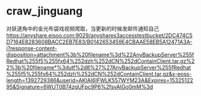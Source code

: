 # craw_jinguang
对妖道角中的金光布袋戏视频爬取，当更新的时候发邮件通知自己
https://anyshare.eisoo.com:9029/anyshares3accesstestbucket/2DC474C5D7164E8283608BACC2EB7E83/B0142653459E4CBAAE58EB5A12471A3A-i?response-content-disposition=attachment%3b%20filename%3d%22AnyBackupServer%255fRedhat%255f5%255fx64%252dzh%252dCN%252dContainClient.tar.gz%22%3b%20filename*%3dutf%2d8%27%27AnyBackupServer%255fRedhat%255f5%255fx64%252dzh%252dCN%252dContainClient.tar.gz&x-eoss-length=1392729386&userid=AKIAI6IFWLK557WYM23A&Expires=1532512295&Signature=6WUT0B74zgUFpc9P6%2fsyAIGo0mM%3d
